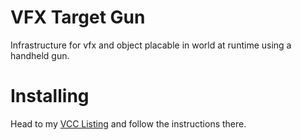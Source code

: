 
# VFX Target Gun

Infrastructure for vfx and object placable in world at runtime using a handheld gun.

# Installing

Head to my [VCC Listing](https://jansharp.github.io/vrc/vcclisting.xhtml) and follow the instructions there.
